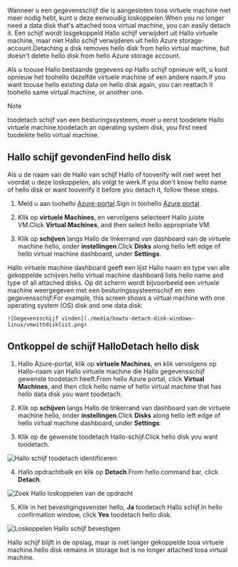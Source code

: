 <span data-ttu-id="80404-101">Wanneer u een gegevensschijf die is aangesloten tooa virtuele machine niet meer nodig hebt, kunt u deze eenvoudig loskoppelen.</span><span class="sxs-lookup"><span data-stu-id="80404-101">When you no longer need a data disk that's attached tooa virtual machine, you can easily detach it.</span></span> <span data-ttu-id="80404-102">Een schijf wordt losgekoppeld Hallo schijf verwijdert uit Hallo virtuele machine, maar niet Hallo schijf verwijderen uit hello Azure storage-account.</span><span class="sxs-lookup"><span data-stu-id="80404-102">Detaching a disk removes hello disk from hello virtual machine, but doesn't delete hello disk from hello Azure storage account.</span></span>

<span data-ttu-id="80404-103">Als u toouse Hallo bestaande gegevens op Hallo schijf opnieuw wilt, u kunt opnieuw het toohello dezelfde virtuele machine of een andere naam.</span><span class="sxs-lookup"><span data-stu-id="80404-103">If you want toouse hello existing data on hello disk again, you can reattach it toohello same virtual machine, or another one.</span></span>  

> [!NOTE]
> <span data-ttu-id="80404-104">toodetach schijf van een besturingssysteem, moet u eerst toodelete Hallo virtuele machine.</span><span class="sxs-lookup"><span data-stu-id="80404-104">toodetach an operating system disk, you first need toodelete hello virtual machine.</span></span>
>

## <a name="find-hello-disk"></a><span data-ttu-id="80404-105">Hallo schijf gevonden</span><span class="sxs-lookup"><span data-stu-id="80404-105">Find hello disk</span></span>
<span data-ttu-id="80404-106">Als u de naam van de Hallo van schijf Hallo of tooverify wilt niet weet het voordat u deze loskoppelen, als volgt te werk.</span><span class="sxs-lookup"><span data-stu-id="80404-106">If you don't know hello name of hello disk or want tooverify it before you detach it, follow these steps.</span></span>

1. <span data-ttu-id="80404-107">Meld u aan toohello [Azure-portal](https://portal.azure.com).</span><span class="sxs-lookup"><span data-stu-id="80404-107">Sign in toohello [Azure portal](https://portal.azure.com).</span></span>

2. <span data-ttu-id="80404-108">Klik op **virtuele Machines**, en vervolgens selecteert Hallo juiste VM.</span><span class="sxs-lookup"><span data-stu-id="80404-108">Click **Virtual Machines**, and then select hello appropriate VM.</span></span>

3. <span data-ttu-id="80404-109">Klik op **schijven** langs Hallo de linkerrand van dashboard van de virtuele machine hello, onder **instellingen**.</span><span class="sxs-lookup"><span data-stu-id="80404-109">Click **Disks** along hello left edge of hello virtual machine dashboard, under **Settings**.</span></span>

 <span data-ttu-id="80404-110">Hallo virtuele machine dashboard geeft een lijst Hallo naam en type van alle gekoppelde schijven.</span><span class="sxs-lookup"><span data-stu-id="80404-110">hello virtual machine dashboard lists hello name and type of all attached disks.</span></span> <span data-ttu-id="80404-111">Op dit scherm wordt bijvoorbeeld een virtuele machine weergegeven met een besturingssysteemschijf en een gegevensschijf:</span><span class="sxs-lookup"><span data-stu-id="80404-111">For example, this screen shows a virtual machine with one operating system (OS) disk and one data disk:</span></span>

    ![Gegevensschijf vinden](./media/howto-detach-disk-windows-linux/vmwithdisklist.png)

## <a name="detach-hello-disk"></a><span data-ttu-id="80404-113">Ontkoppel de schijf Hallo</span><span class="sxs-lookup"><span data-stu-id="80404-113">Detach hello disk</span></span>
1. <span data-ttu-id="80404-114">Hallo Azure-portal, klik op **virtuele Machines**, en klik vervolgens op Hallo-naam van Hallo virtuele machine die Hallo gegevensschijf gewenste toodetach heeft.</span><span class="sxs-lookup"><span data-stu-id="80404-114">From hello Azure portal, click **Virtual Machines**, and then click hello name of hello virtual machine that has hello data disk you want toodetach.</span></span>

2. <span data-ttu-id="80404-115">Klik op **schijven** langs Hallo de linkerrand van dashboard van de virtuele machine hello, onder **instellingen**.</span><span class="sxs-lookup"><span data-stu-id="80404-115">Click **Disks** along hello left edge of hello virtual machine dashboard, under **Settings**.</span></span>

3. <span data-ttu-id="80404-116">Klik op de gewenste toodetach Hallo-schijf.</span><span class="sxs-lookup"><span data-stu-id="80404-116">Click hello disk you want toodetach.</span></span>

  ![Hallo schijf toodetach identificeren](./media/howto-detach-disk-windows-linux/disklist.png)

4. <span data-ttu-id="80404-118">Hallo opdrachtbalk en klik op **Detach**.</span><span class="sxs-lookup"><span data-stu-id="80404-118">From hello command bar, click **Detach**.</span></span>

  ![Zoek Hallo loskoppelen van de opdracht](./media/howto-detach-disk-windows-linux/diskdetachcommand.png)

5. <span data-ttu-id="80404-120">Klik in het bevestigingsvenster hello, **Ja** toodetach Hallo schijf.</span><span class="sxs-lookup"><span data-stu-id="80404-120">In hello confirmation window, click **Yes** toodetach hello disk.</span></span>

  ![Loskoppelen Hallo schijf bevestigen](./media/howto-detach-disk-windows-linux/confirmdetach.png)

<span data-ttu-id="80404-122">Hallo schijf blijft in de opslag, maar is niet langer gekoppelde tooa virtuele machine.</span><span class="sxs-lookup"><span data-stu-id="80404-122">hello disk remains in storage but is no longer attached tooa virtual machine.</span></span>
